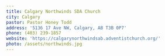 ```yaml
---
title: Calgary Northwinds SDA Church
city: Calgary
pastor: Pastor Honey Todd
address: '5136 17 Ave NW, Calgary, AB T3B 0P7'
phone: (403) 239-1857
website: 'https://calgarynorthwindsab.adventistchurch.org/'
photo: /assets/northwinds.jpg
---
```


